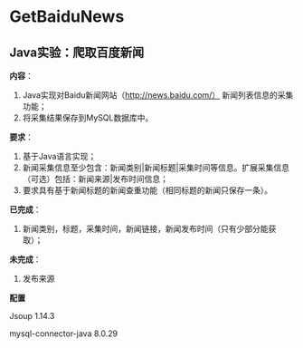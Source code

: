 # GetBaiduNews


## Java实验：爬取百度新闻


**内容**：

1. Java实现对Baidu新闻网站（http://news.baidu.com/） 新闻列表信息的采集功能；
2. 将采集结果保存到MySQL数据库中。

**要求**：

1. 基于Java语言实现；
2. 新闻采集信息至少包含：新闻类别|新闻标题|采集时间等信息。扩展采集信息（可选）包括：新闻来源|发布时间信息；
3. 要求具有基于新闻标题的新闻查重功能（相同标题的新闻只保存一条）。

**已完成**：

1. 新闻类别，标题，采集时间，新闻链接，新闻发布时间（只有少部分能获取）；

**未完成**：

1. 发布来源


**配置**

Jsoup 1.14.3

mysql-connector-java 8.0.29
